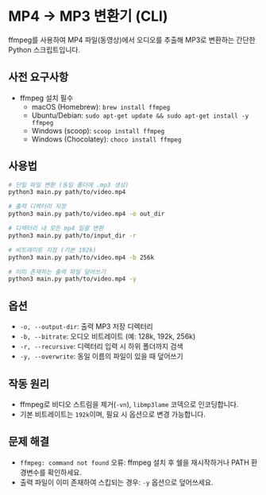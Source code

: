 # MP4 → MP3 변환기 (CLI)

ffmpeg를 사용하여 MP4 파일(동영상)에서 오디오를 추출해 MP3로 변환하는 간단한 Python 스크립트입니다.

## 사전 요구사항
- ffmpeg 설치 필수
  - macOS (Homebrew): `brew install ffmpeg`
  - Ubuntu/Debian: `sudo apt-get update && sudo apt-get install -y ffmpeg`
  - Windows (scoop): `scoop install ffmpeg`
  - Windows (Chocolatey): `choco install ffmpeg`

## 사용법
```bash
# 단일 파일 변환 (동일 폴더에 .mp3 생성)
python3 main.py path/to/video.mp4

# 출력 디렉터리 지정
python3 main.py path/to/video.mp4 -o out_dir

# 디렉터리 내 모든 mp4 일괄 변환
python3 main.py path/to/input_dir -r

# 비트레이트 지정 (기본 192k)
python3 main.py path/to/video.mp4 -b 256k

# 이미 존재하는 출력 파일 덮어쓰기
python3 main.py path/to/video.mp4 -y
```

## 옵션
- `-o, --output-dir`: 출력 MP3 저장 디렉터리
- `-b, --bitrate`: 오디오 비트레이트 (예: 128k, 192k, 256k)
- `-r, --recursive`: 디렉터리 입력 시 하위 폴더까지 검색
- `-y, --overwrite`: 동일 이름의 파일이 있을 때 덮어쓰기

## 작동 원리
- ffmpeg로 비디오 스트림을 제거(`-vn`), `libmp3lame` 코덱으로 인코딩합니다.
- 기본 비트레이트는 `192k`이며, 필요 시 옵션으로 변경 가능합니다.

## 문제 해결
- `ffmpeg: command not found` 오류: ffmpeg 설치 후 쉘을 재시작하거나 PATH 환경변수를 확인하세요.
- 출력 파일이 이미 존재하여 스킵되는 경우: `-y` 옵션으로 덮어쓰세요.

